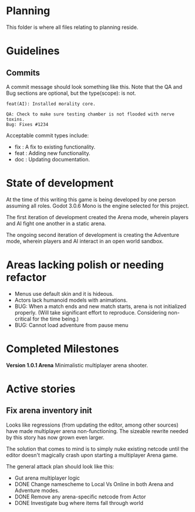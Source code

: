 # Planning

This folder is where all files relating to planning reside.

# Guidelines

## Commits

A commit message should look something like this. Note that the QA and Bug
sections are optional, but the type(scope): is not.

``` 
feat(AI): Installed morality core.

QA: Check to make sure testing chamber is not flooded with nerve toxins.
Bug: Fixes #1234
```

Acceptable commit types include:
- fix : A fix to existing functionality.
- feat : Adding new functionality.
- doc : Updating documentation.

# State of development

At the time of this writing this game is being developed by
one person assuming all roles. Godot 3.0.6 Mono is the engine selected 
for this project.

The first iteration of development created the Arena mode, wherein players and
AI fight one another in a static arena.

The ongoing second iteration of development is creating the Adventure mode, 
wherein players and AI interact in an open world sandbox.

# Areas lacking polish or needing refactor
- Menus use default skin and it is hideous.
- Actors lack humanoid models with animations.
- BUG: When a match ends and new match starts, arena is not initialized properly. (Will take significant effort to reproduce. Considering non-critical for the time being.)
- BUG: Cannot load adventure from pause menu

# Completed Milestones

**Version 1.0.1 Arena**
Minimalistic multiplayer arena shooter.


# Active stories


## Fix arena inventory init
Looks like regressions (from updating the editor, among other sources) have made multiplayer arena non-functioning.
The sizeable rewrite needed by this story has now grown even larger.

The solution that comes to mind is to simply nuke existing netcode until the editor doesn't magically crash upon starting a multiplayer Arena game.

The general attack plan should look like this:
- Gut arena multiplayer logic
- DONE Change namescheme to Local Vs Online in both Arena and Adventure modes.
- DONE Remove any arena-specific netcode from Actor
- DONE Investigate bug where items fall through world